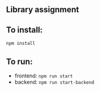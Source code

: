 ## Library assignment

## To install:
`npm install`

## To run:
- frontend: `npm run start`
- backend: `npm run start-backend`